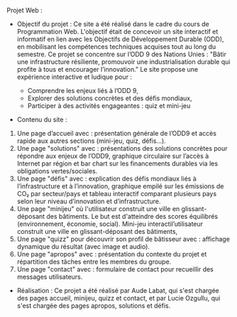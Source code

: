 Projet Web : 

- Objectif du projet :
Ce site a été réalisé dans le cadre du cours de Programmation Web. L'objectif était de concevoir un site interactif et informatif en lien avec les Objectifs de Développement Durable (ODD), en mobilisant les compétences techniques acquises tout au long du semestre.
Ce projet se concentre sur l’ODD 9 des Nations Unies : "Bâtir une infrastructure résiliente, promouvoir une industrialisation durable qui profite à tous et encourager l’innovation."
Le site propose une expérience interactive et ludique pour :
  - Comprendre les enjeux liés à l’ODD 9,
  - Explorer des solutions concrètes et des défis mondiaux,
  - Participer à des activités engageantes : quiz et mini-jeu
 
- Contenu du site :
1. Une page d’accueil avec : présentation générale de l’ODD9 et accès rapide aux autres sections (mini-jeu, quiz, défis...).
2. Une page "solutions" avec : présentations des solutions concrètes pour répondre aux enjeux de l’ODD9, graphique circulaire sur l’accès à Internet par région et bar chart sur les financements durables via les obligations vertes/sociales.
3. Une page "défis" avec : explication des défis mondiaux liés à l’infrastructure et à l’innovation, graphique empilé sur les émissions de CO₂ par secteur/pays et tableau interactif comparant plusieurs pays selon leur niveau d’innovation et d’infrastructure.
4. Une page "minijeu" où l'utilisateur construit une ville en glissant-déposant des bâtiments. Le but est d'atteindre des scores équilibrés (environnement, économie, social).
Mini-jeu interactil’utilisateur construit une ville en glissant-déposant des bâtiments,
5. Une page "quizz" pour découvrir son profil de bâtisseur avec : affichage dynamique du résultat (avec image et audio).
6. Une page "apropos" avec : présentation du contexte du projet et répartition des tâches entre les membres du groupe.
7. Une page "contact" avec : formulaire de contact pour recueillir des messages utilisateurs.

- Réalisation :
Ce projet a été réalisé par Aude Labat, qui s'est chargée des pages accueil, minijeu, quizz et contact, et par Lucie Ozgullu, qui s'est chargée des pages apropos, solutions et défis.
